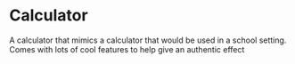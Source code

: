 # Calculator

A calculator that mimics a calculator that would be used in a school setting. Comes with lots of cool features to help give an authentic effect
